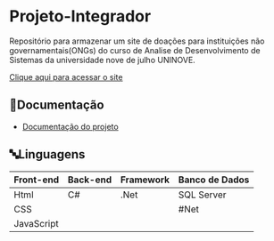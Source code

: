 # Projeto-Integrador

Repositório para armazenar um site de doações para instituições não governamentais(ONGs) do curso de Analise de Desenvolvimento de Sistemas da universidade nove de julho UNINOVE. 

[Clique aqui para acessar o site](https://github.com/van639)

## 📙Documentação
- [Documentação do projeto](https://github.com/van639)

## 🔤Linguagens 
| Front-end | Back-end | Framework| Banco de Dados |
|-----------|----------|-----------|----------|
|Html| C# | .Net  | SQL Server|
|CSS||    | #Net  |           |
|JavaScript||     |           |
